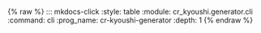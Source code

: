 {% raw %}
::: mkdocs-click
    :style: table
    :module: cr_kyoushi.generator.cli
    :command: cli
    :prog_name: cr-kyoushi-generator
    :depth: 1
{% endraw %}
